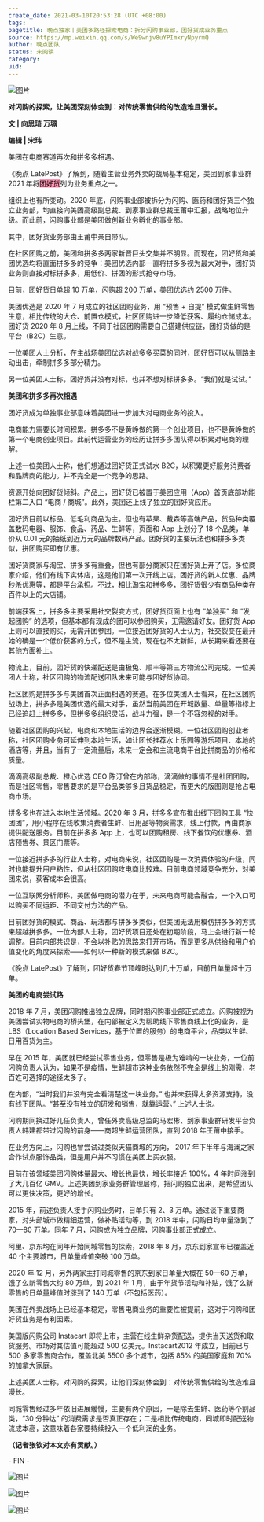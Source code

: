 ```yaml
---
create_date: 2021-03-10T20:53:28 (UTC +08:00)
tags: 
pagetitle: 晚点独家丨美团多路径探索电商：拆分闪购事业部，团好货成业务重点
source: https://mp.weixin.qq.com/s/We9wnjv8uYPImkryNpyrmQ
author: 晚点团队
status: 未阅读
category: 
uid: 
---
```


![图片](https://mmbiz.qpic.cn/mmbiz_jpg/VWpZENjIo5sicbAqMu2uHnDPnmRSu1CdolIoncYic52LoVrYaKMbZahaFwkdCnVzJG2GLicee2xfb0wGGuYK4rD8A/640?wx_fmt=jpeg&wxfrom=5&wx_lazy=1&wx_co=1)

**对闪购的探索，让美团深刻体会到：对传统零售供给的改造难且漫长。**

**文 | 向思琦 万珮**

**编辑 | 宋玮**

美团在电商赛道再次和拼多多相遇。

《晚点 LatePost》了解到，随着主营业务外卖的战局基本稳定，美团到家事业群 2021 年将<mark style="background: #FF5582A6;">团好货</mark>列为业务重点之一。

组织上也有所变动。2020 年底，闪购事业部被拆分为闪购、医药和团好货三个独立业务部，均直接向美团高级副总裁、到家事业群总裁王莆中汇报，战略地位升级。而此前，闪购事业部是美团做创新业务孵化的事业部。

其中，团好货业务部由王莆中亲自带队。

在社区团购之前，美团和拼多多两家新晋巨头交集并不明显。而现在，团好货和美团优选均将直面拼多多的竞争：美团优选内部一直将拼多多视为最大对手，团好货业务则直接对标拼多多，用低价、拼团的形式抢夺市场。

目前，团好货日单超 10 万单，闪购超 200 万单，美团优选约 2500 万件。

美团优选是 2020 年 7 月成立的社区团购业务，用 “预售 + 自提” 模式做生鲜零售生意，相比传统的大仓、前置仓模式，社区团购进一步降低获客、履约仓储成本。团好货 2020 年 8 月上线，不同于社区团购需要自己搭建供应链，团好货做的是平台（B2C）生意。

一位美团人士分析，在主战场美团优选对战多多买菜的同时，团好货可以从侧路主动出击，牵制拼多多部分精力。

另一位美团人士称，团好货并没有对标，也并不想对标拼多多。“我们就是试试。”

**美团和拼多多再次相遇**

团好货成为单独事业部意味着美团进一步加大对电商业务的投入。

电商能力需要长时间积累。拼多多不是黄峥做的第一个创业项目，也不是黄峥做的第一个电商创业项目。此前代运营业务的经历让拼多多团队得以积累对电商的理解。

上述一位美团人士称，他们想通过团好货正式试水 B2C，以积累更好服务消费者和品牌商的能力。并不完全是一个竞争的思路。

资源开始向团好货倾斜。产品上，团好货已被置于美团应用（App）首页底部功能栏第二入口 “电商 / 商城”。此外，美团还上线了独立的团好货应用。

团好货目前以标品、低毛利商品为主。但也有苹果、戴森等高端产品，货品种类覆盖数码电器、服饰、食品、药品、生鲜等，页面和 App 上划分了 18 个品类，单价从 0.01 元的抽纸到近万元的品牌数码产品。团好货的主要玩法也和拼多多类似，拼团购买即有优惠。

团好货商家与淘宝、拼多多有重叠，但也有部分商家只在团好货上开了店。多位商家介绍，他们有线下实体店，这是他们第一次开线上店。团好货的新人优惠、品牌秒杀优惠等，都是平台承担。不过，相比淘宝和拼多多，团好货很少有商品种类在百件以上的大店铺。

前端获客上，拼多多主要采用社交裂变方式，团好货页面上也有 “单独买” 和 “发起团购” 的选项，但基本都有现成的团可以参团购买，无需邀请好友。团好货 App 上则可以直接购买，无需开团参团。一位接近团好货的人士认为，社交裂变在最开始的确是一个低价获客的方式，但不是主流，现在也不太新鲜，从长期来看还要在其他方面补上。

物流上，目前，团好货的快递配送是由极兔、顺丰等第三方物流公司完成。一位美团人士称，社区团购的物流配送团队未来可能与团好货协同。

社区团购是拼多多与美团首次正面相遇的赛道。在多位美团人士看来，在社区团购战场上，拼多多是美团优选的最大对手，虽然当前美团在开城数量、单量等指标上已经追赶上拼多多，但拼多多组织灵活，战斗力强，是一个不容忽视的对手。

随着社区团购的兴起，电商和本地生活的边界会逐渐模糊。一位社区团购创业者称，社区团购业务可延伸到本地生活，如让团长推荐水上乐园等游乐项目、本地的酒店等，并且，当有了一定流量后，未来一定会和主流电商平台比拼商品的价格和质量。

滴滴高级副总裁、橙心优选 CEO 陈汀曾在内部称，滴滴做的事情不是社团团购，而是社区零售，零售要求的是平台品类够多且货品稳定，而更大的版图则是抢占电商市场。

拼多多也在进入本地生活领域。2020 年 3 月，拼多多宣布推出线下团购工具 “快团团”，用小程序在线收集消费者生鲜、日用品等物资需求，线上付款，再由商家提供配送服务。目前在拼多多 App 上，也可以团购租房、线下餐饮的优惠券、酒店预售券、景区门票等。

一位接近拼多多的行业人士称，对电商来说，社区团购是一次消费体验的升级，同时也能提升用户粘性，但从社区团购攻电商比较难。目前电商领域竞争充分，对美团来说，获客成本会很高。 

一位互联网分析师称，美团做电商的潜力在于，未来电商可能会融合，一个入口可以购买不同运距、不同交付方法的产品。

目前团好货的模式、商品、玩法都与拼多多类似，但美团无法用模仿拼多多的方式来超越拼多多。一位内部人士称，团好货项目还处在初期阶段，马上会进行新一轮调整。目前内部共识是，不会以补贴的思路来打开市场，而是更多从供给和用户价值变化的角度来探索——如何以一种新的模式来做 B2C。

《晚点 LatePost》了解到，团好货春节顶峰时达到几十万单，目前日单量超十万单。

**美团的电商尝试路**

2018 年 7 月，美团闪购推出独立品牌，同时期闪购事业部正式成立。闪购被视为美团尝试实物电商的桥头堡，在内部被定义为帮助线下零售商线上化的业务，是 LBS（Location Based Services，基于位置的服务）的电商平台，品类以生鲜、日用百货为主。

早在 2015 年，美团就已经尝试零售业务，但零售是极为难啃的一块业务，一位前闪购负责人认为，如果不是疫情，生鲜超市这种业务依然不完全是线上的刚需，老百姓可选择的途径太多了。

在内部，“当时我们并没有完全看清楚这一块业务。” 也并未获得太多资源支持，没有线下团队。“甚至没有独立的研发和销售，就靠运营。” 上述人士说。

闪购期间换过好几任负责人，曾任外卖高级总监的马宏彬、到家事业群研发平台负责人韩建都带过闪购的前身——商超生鲜运营团队，直到 2018 年王莆中接手。

在业务方向上，闪购也曾尝试过类似天猫商城的方向， 2017 年下半年与海澜之家合作试点服饰品类，但是用户并不习惯在美团上买衣服。

目前在该领域美团闪购体量最大、增长也最快，增长率接近 100%，4 年时间涨到了大几百亿 GMV。上述美团到家业务群管理层称，把闪购独立出来，是希望团队可以更快决策，更好的增长。

2015 年，前述负责人接手闪购业务时，日单只有 2、3 万单。通过谈下重要商家，对头部城市做精细运营，做补贴活动等，到 2018 年中，闪购日均单量涨到了 70—80 万单。同年 7 月，闪购成为独立品牌，闪购事业部正式成立。

阿里、京东均在同年开始同城零售的探索，2018 年 8 月，京东到家宣布已覆盖近 40 个主要城市，日单量峰值突破 100 万单。

2020 年 12 月，另外两家主打同城零售的京东到家日单量大概在 50—60 万单，饿了么新零售大约 80 万单。到 2021 年 1 月，由于年货节活动和补贴，饿了么新零售的日单量峰值时涨到了 140 万单（不包括医药）。

美团在外卖战场上已经基本稳定，零售电商业务的重要性被提前，这对于闪购和团好货业务是有利因素。

美国版闪购公司 Instacart 即将上市，主营在线生鲜杂货配送，提供当天送货和取货服务。市场对其估值可能超过 500 亿美元。Instacart2012 年成立，目前已与 500 多家零售商合作，覆盖北美 5500 多个城市，包括 85% 的美国家庭和 70% 的加拿大家庭。

上述美团人士称，对闪购的探索，让他们深刻体会到：对传统零售供给的改造难且漫长。

同城零售经过多年依旧进展缓慢，主要有两个原因，一是除去生鲜、医药等个别品类，“30 分钟达” 的消费需求是否真正存在；二是相比传统电商，同城即时配送物流成本高，这意味着各家要持续投入一个低利润的业务。

**（记者张钦对本文亦有贡献。）**

\- FIN -

![图片](https://mmbiz.qpic.cn/mmbiz_jpg/VWpZENjIo5vMAXbkiaqZsUicTsHaHiajfYbNbl8tKLUtFpg1mliaiaUcBBBAcx4ZIngxXvxRaoVthAdjnWBhiamsaMwg/640?wx_fmt=jpeg&wxfrom=5&wx_lazy=1&wx_co=1)

![图片](https://mmbiz.qpic.cn/mmbiz_jpg/VWpZENjIo5u2L6icBW8MzYgmzuDgyGoCDBiaK5Q2OobdP6WZtLsgto8z8PfFlbQLS2ZJM0Zccic68Xwx58reLibZbA/640?wx_fmt=jpeg&wxfrom=5&wx_lazy=1&wx_co=1)

![图片](https://mmbiz.qpic.cn/mmbiz_jpg/VWpZENjIo5s62wJBPKlDpwDDZpq1yj6FUN3Gmc9nYCHeVZur5mjRDaicwhAoKB3sPJ6IpfZ2uMGTj44ic1wjE8RQ/640?wx_fmt=jpeg&wxfrom=5&wx_lazy=1&wx_co=1)
